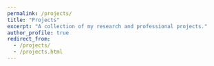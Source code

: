 ```yaml
---
permalink: /projects/
title: "Projects"
excerpt: "A collection of my research and professional projects."
author_profile: true
redirect_from: 
  - /projects/
  - /projects.html
---
```


